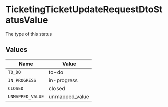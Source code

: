 # TicketingTicketUpdateRequestDtoStatusValue

The type of this status


## Values

| Name             | Value            |
| ---------------- | ---------------- |
| `TO_DO`          | to-do            |
| `IN_PROGRESS`    | in-progress      |
| `CLOSED`         | closed           |
| `UNMAPPED_VALUE` | unmapped_value   |